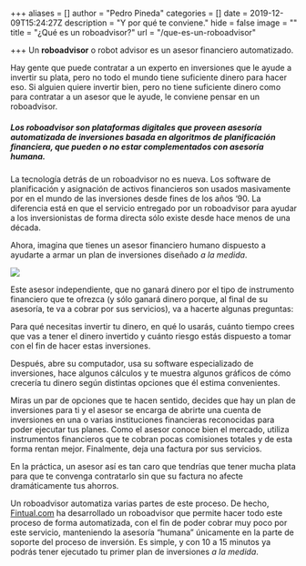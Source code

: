+++
aliases = []
author = "Pedro Pineda"
categories = []
date = 2019-12-09T15:24:27Z
description = "Y por qué te conviene."
hide = false
image = ""
title = "¿Qué es un roboadvisor?"
url = "/que-es-un-roboadvisor"

+++
Un **roboadvisor** o robot advisor es un asesor financiero automatizado.

Hay gente que puede contratar a un experto en inversiones que le ayude a invertir su plata, pero no todo el mundo tiene suficiente dinero para hacer eso. Si alguien quiere invertir bien, pero no tiene suficiente dinero como para contratar a un asesor que le ayude, le conviene pensar en un roboadvisor.

##### Los roboadvisor son plataformas digitales que proveen asesoría automatizada de inversiones basada en algoritmos de planificación financiera, que pueden o no estar complementados con asesoría humana.

La tecnología detrás de un roboadvisor no es nueva. Los software de planificación y asignación de activos financieros son usados masivamente por en el mundo de las inversiones desde fines de los años ‘90. La diferencia está en que el servicio entregado por un roboadvisor para ayudar a los inversionistas de forma directa sólo existe desde hace menos de una década.

Ahora, imagina que tienes un asesor financiero humano dispuesto a ayudarte a armar un plan de inversiones diseñado _a la medida_. 

![](/uploads/finance-draw.png)

Este asesor independiente, que no ganará dinero por el tipo de instrumento financiero que te ofrezca (y sólo ganará dinero porque, al final de su asesoría, te va a cobrar por sus servicios), va a hacerte algunas preguntas:

Para qué necesitas invertir tu dinero, en qué lo usarás, cuánto tiempo crees que vas a tener el dinero invertido y cuánto riesgo estás dispuesto a tomar con el fin de hacer estas inversiones. 

Después, abre su computador, usa su software especializado de inversiones, hace algunos cálculos y te muestra algunos gráficos de cómo crecería tu dinero según distintas opciones que él estima convenientes. 

Miras un par de opciones que te hacen sentido, decides que hay un plan de inversiones para ti y el asesor se encarga de abrirte una cuenta de inversiones en una o varias instituciones financieras reconocidas para poder ejecutar tus planes. Como el asesor conoce bien el mercado, utiliza instrumentos financieros que te cobran pocas comisiones totales y de esta forma rentan mejor. Finalmente, deja una factura por sus servicios.

En la práctica, un asesor así es tan caro que tendrías que tener mucha plata para que te convenga contratarlo sin que su factura no afecte dramáticamente tus ahorros. 

Un roboadvisor automatiza varias partes de este proceso. De hecho,  [Fintual.com](https://fintual.com/?utm_source=edu&utm_medium=landing&utm_campaign=roboadvisor) ha desarrollado un roboadvisor que permite hacer todo este proceso de forma automatizada, con el fin de poder cobrar muy poco por este servicio, manteniendo la asesoría “humana” únicamente en la parte de soporte del proceso de inversión. Es simple, y con 10 a 15 minutos ya podrás tener ejecutado tu primer plan de inversiones _a la medida_.